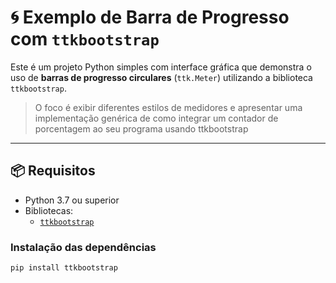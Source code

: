 # 🌀 Exemplo de Barra de Progresso com `ttkbootstrap`

Este é um projeto Python simples com interface gráfica que demonstra o uso de **barras de progresso circulares** (`ttk.Meter`) utilizando a biblioteca `ttkbootstrap`.

> O foco é exibir diferentes estilos de medidores e apresentar uma implementação genérica de como integrar um contador de porcentagem ao seu programa usando ttkbootstrap

---

## 📦 Requisitos

- Python 3.7 ou superior
- Bibliotecas:
  - [`ttkbootstrap`](https://ttkbootstrap.readthedocs.io/)

### Instalação das dependências

```bash
pip install ttkbootstrap
